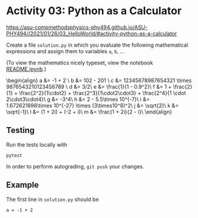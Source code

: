 # Activity 03: Python as a Calculator

https://asu-compmethodsphysics-phy494.github.io/ASU-PHY494//2021/01/26/03_HelloWorld/#activity-python-as-a-calculator

Create a file `solution.py` in which you evaluate the following mathematical expressions and assign them to variables `a`, `b`, ...

(To view the mathematics nicely typeset, view the notebook [README.ipynb](README.ipynb).)

\begin{align}
a &= -1 + 2  \\
b &= 102 - 201  \\
c &= 12345678987654321 \times 9876543210123456789 \\
d &= 3/2\\
e &= \frac{1}{1 - 0.9^2}\\
f &= 1 + \frac{2}{1} + \frac{2^2}{1\cdot2} + \frac{2^3}{1\cdot2\cdot3} + \frac{2^4}{1 \cdot 2\cdot3\cdot4}\\
g &= -3^4\\
h &= 2 - 5.5\times 10^{-7}\\
i &= 1.672621898\times 10^{-27} \times (3\times10^8)^2\\
j &= \sqrt{2}\\
k &= \sqrt{-1}\\
l &= (1 + 2i) + (-2 + i)\\
m &= \frac{1 + 2i}{2 - i}\\
\end{align}


## Testing

Run the tests locally with

    pytest

In order to perform autograding, `git push` your changes.

## Example

The first line in `solution.py` should be

    a = -1 + 2

